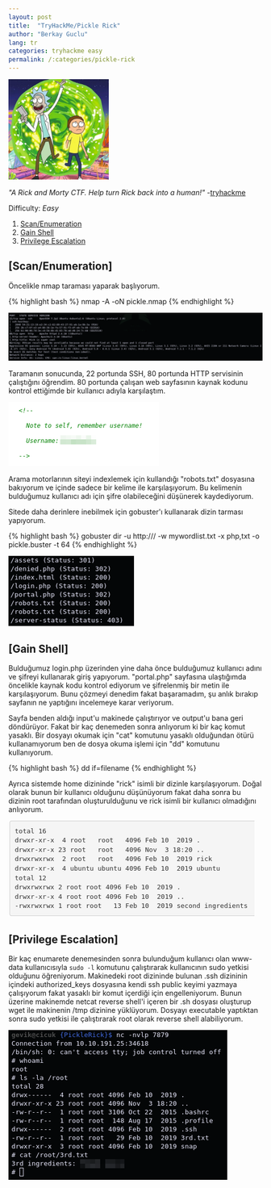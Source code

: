```yaml
---
layout: post
title:  "TryHackMe/Pickle Rick"
author: "Berkay Guclu"
lang: tr
categories: tryhackme easy
permalink: /:categories/pickle-rick
---
```


[<img src="/assets/images/tryhackme/pickle.jpeg" height="199">](https://tryhackme.com/room/picklerick)

*"A Rick and Morty CTF. Help turn Rick back into a human!"* -[tryhackme](https://tryhackme.com/p/tryhackme)

Difficulty: *Easy*

1. [Scan/Enumeration](#scan/enumeration)
2. [Gain Shell](#gain-shell)
3. [Privilege Escalation](#privilege-escalation)


## [Scan/Enumeration]

Öncelikle nmap taraması yaparak başlıyorum.

{% highlight bash %}
nmap -A -oN pickle.nmap <IP>
{% endhighlight %}

![pickle-1](/assets/images/tryhackme/pickle-1.png)

Taramanın sonucunda, 22 portunda SSH, 80 portunda HTTP servisinin çalıştığını öğrendim. 80 portunda çalışan web sayfasının kaynak kodunu kontrol ettiğimde bir kullanıcı adıyla karşılaştım.

![pickle-2](/assets/images/tryhackme/pickle-2.png)

Arama motorlarının siteyi indexlemek için kullandığı "robots.txt" dosyasına bakıyorum ve içinde sadece bir kelime ile karşılaşıyorum. Bu kelimenin bulduğumuz kullanıcı adı için şifre olabileceğini düşünerek kaydediyorum.

Sitede daha derinlere inebilmek için gobuster'ı kullanarak dizin tarması yapıyorum.

{% highlight bash %}
gobuster dir -u http://<IP>/ -w mywordlist.txt -x php,txt -o pickle.buster -t 64
{% endhighlight %}

![pickle-3](/assets/images/tryhackme/pickle-3.png)


## [Gain Shell]

Bulduğumuz login.php üzerinden yine daha önce bulduğumuz kullanıcı adını ve şifreyi kullanarak giriş yapıyorum. "portal.php" sayfasına ulaştığımda öncelikle kaynak kodu kontrol ediyorum ve şifrelenmiş bir metin ile karşılaşıyorum. Bunu çözmeyi denedim fakat başaramadım, şu anlık bırakıp sayfanın ne yaptığını incelemeye karar veriyorum.

Sayfa benden aldığı input'u makinede çalıştırıyor ve output'u bana geri döndürüyor. Fakat bir kaç denemeden sonra anlıyorum ki bir kaç komut yasaklı. Bir dosyayı okumak için "cat" komutunu yasaklı olduğundan ötürü kullanamıyorum ben de dosya okuma işlemi için "dd" komutunu kullanıyorum.

{% highlight bash %}
dd if=filename
{% endhighlight %}

Ayrıca sistemde home dizininde "rick" isimli bir dizinle karşılaşıyorum. Doğal olarak bunun bir kullanıcı olduğunu düşünüyorum fakat daha sonra bu dizinin root tarafından oluşturulduğunu ve rick isimli bir kullanıcı olmadığını anlıyorum.

![pickle-4](/assets/images/tryhackme/pickle-4.png)


## [Privilege Escalation]

Bir kaç enumarete denemesinden sonra bulunduğum kullanıcı olan www-data kullanıcısıyla `sudo -l` komutunu çalıştırarak kullanıcının sudo yetkisi olduğunu öğreniyorum. Makinedeki root dizininde bulunan .ssh dizininin içindeki authorized_keys dosyasına kendi ssh public keyimi yazmaya çalışıyorum fakat yasaklı bir komut içerdiği için engelleniyorum. Bunun üzerine makinemde netcat reverse shell'i içeren bir .sh dosyası oluşturup wget ile makinenin /tmp dizinine yüklüyorum. Dosyayı executable yaptıktan sonra sudo yetkisi ile çalıştırarak root olarak reverse shell alabiliyorum.

![pickle-5](/assets/images/tryhackme/pickle-5.png)
